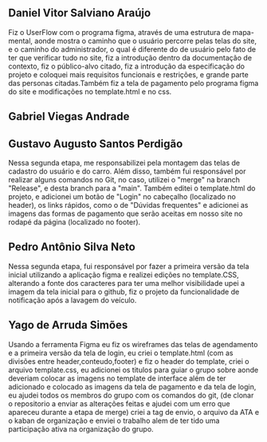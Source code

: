## Daniel Vitor Salviano Araújo
Fiz o UserFlow com o programa figma, através de uma estrutura de mapa-mental, aonde mostra o caminho que o usuário percorre pelas telas do site, e o caminho do administrador, o qual é diferente do de usuário pelo fato de ter que verificar tudo no site, fiz a introdução dentro da documentação de contexto, fiz o público-alvo citado, fiz a introdução da especificação do projeto e coloquei mais requisitos funcionais e restrições, e grande parte das personas citadas.Também fiz a tela de pagamento pelo programa figma do site e modificações no template.html e no css.

## Gabriel Viegas Andrade

## Gustavo Augusto Santos Perdigão
Nessa segunda etapa, me responsabilizei pela montagem das telas de cadastro do usuário e do carro. Além disso, também fui responsável por realizar alguns comandos no Git, no caso, utilizei o "merge" na branch "Release", e desta branch para a "main". Também editei o template.html do projeto, e adicionei um botão de "Login" no cabeçalho (localizado no header), os links rápidos, como o de "Dúvidas frequentes" e adicionei as imagens das formas de pagamento que serão aceitas em nosso site no rodapé da página (localizado no footer).

## Pedro Antônio Silva Neto
Nessa segunda etapa, fui responsável por fazer a primeira versão da tela inicial utilizando a aplicação figma e realizei edições no template.CSS, alterando a fonte dos caracteres para ter uma melhor visibilidade upei a imagem da tela inicial para o github, fiz o projeto da funcionalidade de notificação após a lavagem do veículo.

## Yago de Arruda Simões
Usando a ferramenta Figma eu fiz os wireframes das telas de agendamento e a primeira versão da tela de login, eu criei o template.html (com as divisões entre header,conteudo,footer) e fiz o header do template, criei o arquivo template.css, eu adicionei os titulos para guiar o grupo sobre aonde deveriam colocar as imagens no template de interface além de ter adicionado e colocado as imagens da tela de pagamento e da tela de login, eu ajudei todos os membros do grupo com os comandos do git, (de clonar o repositorio a enviar as alterações feitas e ajudei com um erro que apareceu durante a etapa de merge) criei a tag de envio, o arquivo da ATA e o kaban de organização e enviei o trabalho alem de ter tido uma participação ativa na organização do grupo.
